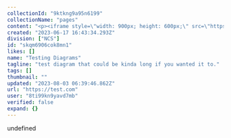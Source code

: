 ```yaml
---
collectionId: "9ktkng9a95n6199"
collectionName: "pages"
content: "<p><iframe style=\"width: 900px; height: 600px;\" src=\"https://app.eraser.io/workspace/plBM02TqmGzEmiwrK4sb?origin=share\" width=\"678\" height=\"339\"></iframe></p>"
created: "2023-06-17 16:43:34.293Z"
division: ["NCS"]
id: "skqm6906cok8mn1"
likes: []
name: "Testing Diagrams"
tagline: "test diagram that could be kinda long if you wanted it to."
tags: []
thumbnail: ""
updated: "2023-08-03 06:39:46.862Z"
url: "https://test.com"
user: "8ti99kn9yavd7mb"
verified: false
expand: {}
---
```


undefined